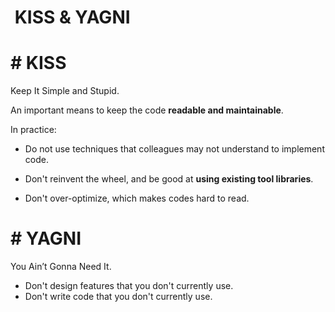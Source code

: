 #  KISS & YAGNI

# #  KISS

Keep It Simple and Stupid.

An important means to keep the code **readable and maintainable**.

In practice:

- Do not use techniques that colleagues may not understand to implement code.

- Don't reinvent the wheel, and be good at **using existing tool libraries**.

- Don't over-optimize, which makes codes hard to read.

# #  YAGNI

You Ain’t Gonna Need It.

- Don't design features that you don't currently use.
- Don't write code that you don't currently use.
